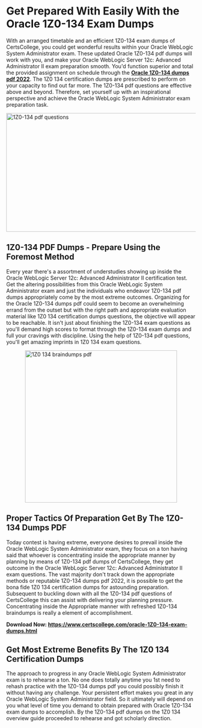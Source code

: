 <h1><strong>Get Prepared With Easily With the Oracle 1Z0-134 Exam Dumps&nbsp;</strong></h1>
<p><span style="font-weight: 400;">With an arranged timetable and an efficient  1Z0-134 exam dumps of CertsCollege, you could get wonderful results within your Oracle WebLogic System Administrator exam. These updated Oracle 1Z0-134 pdf dumps will work with you, and make your Oracle WebLogic Server 12c: Advanced Administrator II exam preparation smooth. You'd function superior and total the provided assignment on schedule through the <strong><a href="https://www.certscollege.com/oracle-1Z0-134-exam-dumps.html">Oracle 1Z0-134 dumps pdf 2022</a></strong>. The 1Z0 134 certification dumps are prescribed to perform on your capacity to find out far more. The  1Z0-134 pdf questions are effective above and beyond. Therefore, set yourself up with an inspirational perspective and achieve the Oracle WebLogic System Administrator exam preparation task.&nbsp;</span></p>
<p><span style="font-weight: 400;"><img style="display: block; margin-left: auto; margin-right: auto;" src="https://i.ibb.co/CPDK3ps/Yellow-and-Blue-Initiative-Blog-Banner.png" alt="1Z0-134 pdf questions" width="559" height="315" /></span></p>
<h2><strong>1Z0-134 PDF Dumps - Prepare Using the Foremost Method</strong></h2>
<p><span style="font-weight: 400;">Every year there's a assortment of understudies showing up inside the Oracle WebLogic Server 12c: Advanced Administrator II certification test. Get the altering possibilities from this Oracle WebLogic System Administrator exam and just the individuals who endeavor 1Z0-134 pdf dumps appropriately come by the most extreme outcomes. Organizing for the Oracle 1Z0-134 dumps pdf could seem to become an overwhelming errand from the outset but with the right path and appropriate evaluation material like 1Z0 134 certification dumps questions, the objective will appear to be reachable. It isn't just about finishing the 1Z0-134 exam questions as you'll demand high scores to format through the 1Z0-134 exam dumps and full your cravings with discipline. Using the help of 1Z0-134 pdf questions, you'll get amazing imprints in 1Z0 134 exam questions.</span></p>
<p><span style="font-weight: 400;"><a href="https://tinyurl.com/y5gcl8qw"><img style="display: block; margin-left: auto; margin-right: auto;" src="https://i.ibb.co/9tMrhdY/Teacher-Appreciation-Invitation.png" alt="1Z0 134 braindumps pdf " width="404" height="404" /></a></span></p>
<h2><strong>Proper Tactics Of Preparation Get By The 1Z0-134 Dumps PDF</strong></h2>
<p><span style="font-weight: 400;">Today contest is having extreme, everyone desires to prevail inside the Oracle WebLogic System Administrator exam, they focus on a ton having said that whoever is concentrating inside the appropriate manner by planning by means of 1Z0-134 pdf dumps of CertsCollege, they get outcome in the Oracle WebLogic Server 12c: Advanced Administrator II exam questions. The vast majority don't track down the appropriate methods or reputable 1Z0-134 dumps pdf 2022, it is possible to get the bona fide 1Z0 134 certification dumps for astounding preparation. Subsequent to buckling down with all the  1Z0-134 pdf questions of CertsCollege this can assist with delivering your planning pressure. Concentrating inside the Appropriate manner with refreshed 1Z0-134 braindumps is really a element of accomplishment.</span></p>
<p><span style="font-weight: 400;"><strong>Download Now: <a href="https://www.certscollege.com/oracle-1Z0-134-exam-dumps.html">https://www.certscollege.com/oracle-1Z0-134-exam-dumps.html</a></strong></span></p>
<h2><strong>Get Most Extreme Benefits By The 1Z0 134 Certification Dumps</strong></h2>
<p><span style="font-weight: 400;">The approach to progress in any Oracle WebLogic System Administrator exam is to rehearse a ton. No one does totally anytime you 1st need to rehash practice with the 1Z0-134 dumps pdf you could possibly finish it without having any challenge. Your persistent effort makes you great in any Oracle WebLogic System Administrator field. So it ultimately will depend on you what level of time you demand to obtain prepared with Oracle 1Z0-134 exam dumps to accomplish. By the 1Z0-134 pdf dumps on the 1Z0 134 overview guide proceeded to rehearse and got scholarly direction.</span></p>
